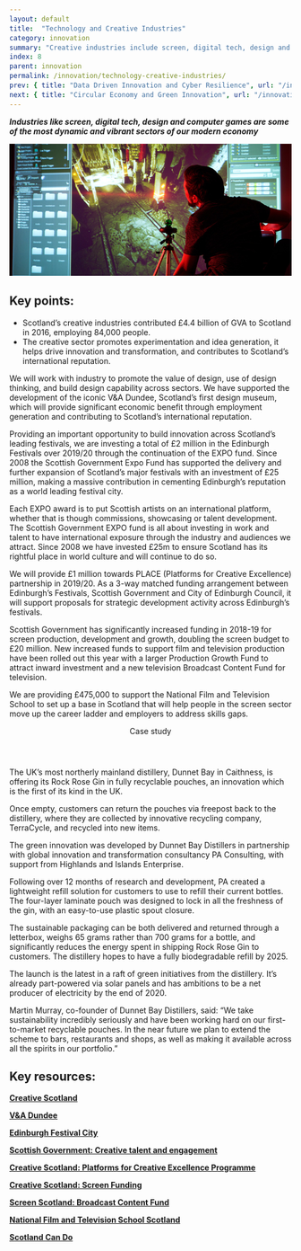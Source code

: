 ```yaml
---
layout: default
title:  "Technology and Creative Industries"
category: innovation
summary: "Creative industries include screen, digital tech, design and computer games – some of the most dynamic and vibrant sectors of our modern economy"
index: 8
parent: innovation
permalink: /innovation/technology-creative-industries/
prev: { title: "Data Driven Innovation and Cyber Resilience", url: "/innovation/data-driven/" }
next: { title: "Circular Economy and Green Innovation", url: "/innovation/circular-economy/" }
---
```

***Industries like screen, digital tech, design and computer games are some of the most dynamic and vibrant sectors of our modern economy***

![A photograph of a student interacting with gaming technology on a big screen](/assets/images/pageimages/Innovation.24.jpg)

## Key points:

* Scotland’s creative industries contributed £4.4 billion of GVA to Scotland in 2016, employing 84,000 people.
* The creative sector promotes experimentation and idea generation, it helps drive innovation and transformation, and contributes to Scotland’s international reputation.

We will work with industry to promote the value of design, use of design thinking, and build design capability across sectors. We have supported the development of the iconic V&A Dundee, Scotland’s first design museum, which will provide significant economic benefit through employment generation and contributing to Scotland’s international reputation.

Providing an important opportunity to build innovation across Scotland’s leading festivals, we are investing a total of £2 million in the Edinburgh Festivals over 2019/20 through the continuation of the EXPO fund. Since 2008 the Scottish Government Expo Fund has supported the delivery and further expansion of Scotland’s major festivals‎ with an investment of £25 million, making a massive contribution in cementing Edinburgh’s reputation as a world leading festival city.

Each EXPO award is to put Scottish artists on an international platform, whether that is though commissions, showcasing or talent development.  The Scottish Government EXPO fund is all about investing in work and talent to have international exposure through the industry and audiences we attract.  Since 2008 we have invested £25m to ensure Scotland has its rightful place in world culture and will continue to do so.

We will provide £1 million towards PLACE (Platforms for Creative Excellence) partnership in 2019/20. As a 3-way matched funding arrangement between Edinburgh’s Festivals, Scottish Government and City of Edinburgh Council, it will support proposals for strategic development activity across Edinburgh’s festivals.

Scottish Government has significantly increased funding in 2018-19 for screen production, development and growth, doubling the screen budget to £20 million. New increased funds to support film and television production have been rolled out this year with a larger Production Growth Fund to attract inward investment and a new television Broadcast Content Fund for television.

We are providing £475,000 to support the National Film and Television School to set up a base in Scotland that will help people in the screen sector move up the career ladder and employers to address skills gaps.

<div class="ds_callout">
<header>
    <div class="ds_callout__label ds_content-label">Case study</div>
</header>

<div class="ds_callout__content" markdown="1">
The UK’s most northerly mainland distillery, Dunnet Bay in Caithness, is offering its Rock Rose Gin in fully recyclable pouches, an innovation which is the first of its kind in the UK.

Once empty, customers can return the pouches via freepost back to the distillery, where they are collected by innovative recycling company, TerraCycle, and recycled into new items.

The green innovation was developed by Dunnet Bay Distillers in partnership with global innovation and transformation consultancy PA Consulting, with support from Highlands and Islands Enterprise.

Following over 12 months of research and development, PA created a lightweight refill solution for customers to use to refill their current bottles. The four-layer laminate pouch was designed to lock in all the freshness of the gin, with an easy-to-use plastic spout closure.

The sustainable packaging can be both delivered and returned through a letterbox, weighs 65 grams rather than 700 grams for a bottle, and significantly reduces the energy spent in shipping Rock Rose Gin to customers. The distillery hopes to have a fully biodegradable refill by 2025.

The launch is the latest in a raft of green initiatives from the distillery. It’s already part-powered via solar panels and has ambitions to be a net producer of electricity by the end of 2020.

Martin Murray, co-founder of Dunnet Bay Distillers, said: “We take sustainability incredibly seriously and have been working hard on our first-to-market recyclable pouches. In the near future we plan to extend the scheme to bars, restaurants and shops, as well as making it available across all the spirits in our portfolio.”
</div>
</div>

## Key resources:

**[Creative Scotland](https://www.creativescotland.com/)**

**[V&A Dundee](https://www.vam.ac.uk/dundee)**

**[Edinburgh Festival City](https://www.edinburghfestivalcity.com/)**

**[Scottish Government: Creative talent and engagement](https://www.gov.scot/policies/arts-culture-heritage/creative-talent-and-engagement/)**

**[Creative Scotland: Platforms for Creative Excellence Programme](https://www.creativescotland.com/funding/funding-programmes/targeted-funding/platforms-for-creative-excellence)**

**[Creative Scotland: Screen Funding](https://www.creativescotland.com/funding/funding-programmes/targeted-funding/screen)**

**[Screen Scotland: Broadcast Content Fund](https://www.screen.scot/funding-and-support/screen-scotland-funding/broadcast-content-fund)**

**[National Film and Television School Scotland](https://nfts.co.uk/about-nfts-scotland)**

**[Scotland Can Do](http://www.cando.scot/)**
